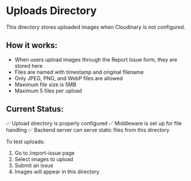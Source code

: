 # Uploads Directory

This directory stores uploaded images when Cloudinary is not configured.

## How it works:
- When users upload images through the Report Issue form, they are stored here
- Files are named with timestamp and original filename
- Only JPEG, PNG, and WebP files are allowed
- Maximum file size is 5MB
- Maximum 5 files per upload

## Current Status:
✅ Upload directory is properly configured
✅ Middleware is set up for file handling
✅ Backend server can serve static files from this directory

To test uploads:
1. Go to /report-issue page
2. Select images to upload
3. Submit an issue
4. Images will appear in this directory